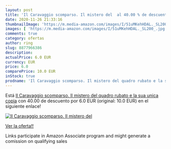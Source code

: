 ```yaml
---
layout: post
title: 'Il Caravaggio scomparso. Il mistero del  al 40.00 % de descuento'
date: 2020-11-26 21:33:16
thumbnailImage: 'https://m.media-amazon.com/images/I/51uMKehHDAL._SL200_.jpg'
images: [ 'https://m.media-amazon.com/images/I/51uMKehHDAL._SL200_.jpg' ]
comments: true
category: ofertas
author: ring
slug: 8877966386
description:
actualPrice: 6.0 EUR
currency: EUR
price: 6.0
comparePrice: 10.0 EUR
inStock: true
prodname: 'Il Caravaggio scomparso. Il mistero del quadro rubato e la sua unica copia'
---
```


Está [Il Caravaggio scomparso. Il mistero del quadro rubato e la sua unica copia](https://www.amazon.it/dp/8877966386/?tag=tolees00-21) con 40.00 de descuento por 6.0 EUR (original: 10.0 EUR) en el siguiente enlace!

[![Il Caravaggio scomparso. Il mistero del ](https://m.media-amazon.com/images/I/51uMKehHDAL._SL200_.jpg)](https://www.amazon.it/dp/8877966386/?tag=tolees00-21)

[Ver la oferta!!](https://www.amazon.it/dp/8877966386/?tag=tolees00-21)

Links participate in Amazon Associate program and might generate a comission on qualifying sales


